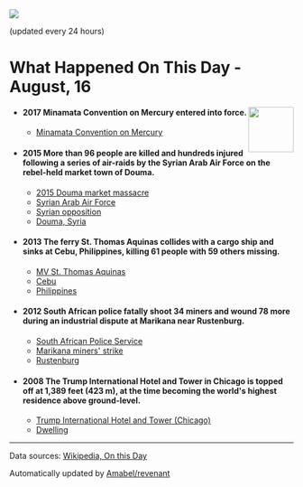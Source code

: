<img src="https://img.shields.io/badge/last%20updated%20at-2020--08--16%2000%3A11%20(UTC)-brightgreen?style=for-the-badge">

(updated every 24 hours)

# What Happened On This Day - August, 16

<img align="right" src="https://user-images.githubusercontent.com/12688422/87848414-3e9d0800-c91b-11ea-84df-7ebcb2c52b8d.png" width="80px">

- #### 2017 Minamata Convention on Mercury entered into force.

  - [Minamata Convention on Mercury](https://wikipedia.org/wiki/Minamata_Convention_on_Mercury)

- #### 2015 More than 96 people are killed and hundreds injured following a series of air-raids by the Syrian Arab Air Force on the rebel-held market town of Douma.

  - [2015 Douma market massacre](https://wikipedia.org/wiki/2015_Douma_market_massacre)
  - [Syrian Arab Air Force](https://wikipedia.org/wiki/Syrian_Arab_Air_Force)
  - [Syrian opposition](https://wikipedia.org/wiki/Syrian_opposition)
  - [Douma, Syria](https://wikipedia.org/wiki/Douma,_Syria)

- #### 2013 The ferry St. Thomas Aquinas collides with a cargo ship and sinks at Cebu, Philippines, killing 61 people with 59 others missing.

  - [MV St. Thomas Aquinas](https://wikipedia.org/wiki/MV_St._Thomas_Aquinas)
  - [Cebu](https://wikipedia.org/wiki/Cebu)
  - [Philippines](https://wikipedia.org/wiki/Philippines)

- #### 2012 South African police fatally shoot 34 miners and wound 78 more during an industrial dispute at Marikana near Rustenburg.

  - [South African Police Service](https://wikipedia.org/wiki/South_African_Police_Service)
  - [Marikana miners' strike](https://wikipedia.org/wiki/Marikana_miners%27_strike)
  - [Rustenburg](https://wikipedia.org/wiki/Rustenburg)

- #### 2008 The Trump International Hotel and Tower in Chicago is topped off at 1,389 feet (423 m), at the time becoming the world's highest residence above ground-level.

  - [Trump International Hotel and Tower (Chicago)](https://wikipedia.org/wiki/Trump_International_Hotel_and_Tower_(Chicago))
  - [Dwelling](https://wikipedia.org/wiki/Dwelling)
---

Data sources: [Wikipedia, On this Day](https://byabbe.se/on-this-day/)

Automatically updated by [Amabel/revenant](https://github.com/Amabel/revenant)